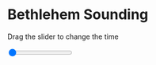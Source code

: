 <h1>Bethlehem Sounding</h1>
<p>Drag the slider to change the time</p>

<div class="slidecontainer">
<input oninput='setImage(this)' class="slider" type="range" min="0" max="7" value="0" step="1" />
<img id='img'/>
</div>

<script>
var img = document.getElementById('img');
var img_array = ['/assets/images/skwt/skd_bet_wrfout_d01_2020-06-30_12:00:00.png',
'/assets/images/skwt/skd_bet_wrfout_d01_2020-06-30_18:00:00.png',
'/assets/images/skwt/skd_bet_wrfout_d01_2020-07-01_00:00:00.png',
'/assets/images/skwt/skd_bet_wrfout_d01_2020-07-01_06:00:00.png',
'/assets/images/skwt/skd_bet_wrfout_d01_2020-07-01_12:00:00.png',
'/assets/images/skwt/skd_bet_wrfout_d01_2020-07-01_18:00:00.png',
'/assets/images/skwt/skd_bet_wrfout_d01_2020-07-02_00:00:00.png',];
function setImage(obj)
{
        var value = obj.value;
        img.src = img_array[value];

}
</script>
